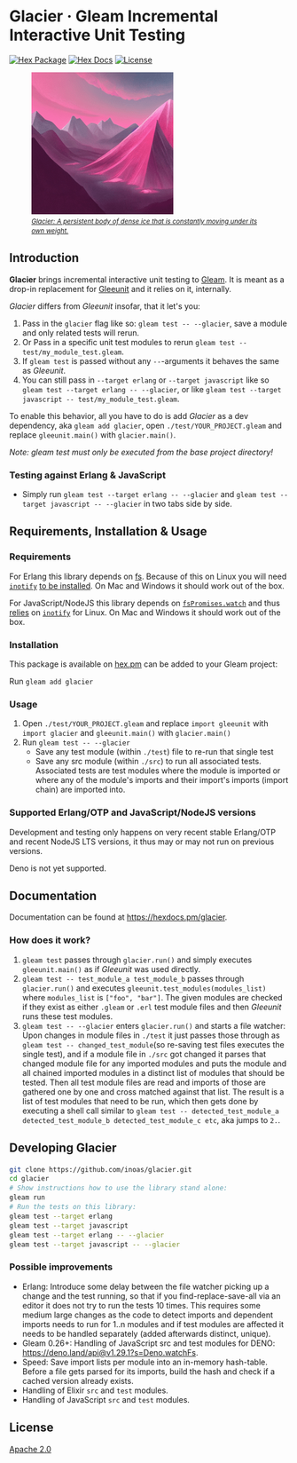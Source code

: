 # Glacier · Gleam Incremental Interactive Unit Testing

[![Hex Package](https://img.shields.io/hexpm/v/glacier?color=ffaff3&label=%F0%9F%93%A6)](https://hex.pm/packages/glacier)
[![Hex Docs](https://img.shields.io/badge/hex-docs-ffaff3?label=%F0%9F%93%9A)](https://hexdocs.pm/glacier/)
[![License](https://img.shields.io/hexpm/l/glacier?color=ffaff3&label=%F0%9F%93%83)](https://github.com/inoas/glacier/blob/main/LICENSE)

<figure>
	<img src="https://raw.githubusercontent.com/inoas/glacier/main/glacier-logo.png" alt="Glacier Logo" style="max-height: 33vh; width: auto; height: auto" width="480" height="480"/>
  <figcaption><a href="https://en.wikipedia.org/wiki/Glacier"><i><small>Glacier: A persistent body of dense ice that is constantly moving under its own weight.</small></i></a></figcaption>
</figure>

## Introduction

**Glacier** brings incremental interactive unit testing to [Gleam](https://gleam.run).
It is meant as a drop-in replacement for [Gleeunit](https://hexdocs.pm/gleeunit) and it relies on it, internally.

*Glacier* differs from *Gleeunit* insofar, that it let's you:

1. Pass in the `glacier` flag like so: `gleam test -- --glacier`, save a module and only related tests will rerun.
2. Or Pass in a specific unit test modules to rerun `gleam test -- test/my_module_test.gleam`.
3. If `gleam test` is passed without any `--`-arguments it behaves the same as *Gleeunit*.
4. You can still pass in `--target erlang` or `--target javascript` like so `gleam test --target erlang -- --glacier`, or like `gleam test --target javascript -- test/my_module_test.gleam`.

To enable this behavior, all you have to do is add *Glacier* as a dev dependency, aka `gleam add glacier`, open `./test/YOUR_PROJECT.gleam` and replace `gleeunit.main()` with `glacier.main()`.

*Note: gleam test must only be executed from the base project directory!*

### Testing against Erlang & JavaScript

- Simply run `gleam test --target erlang -- --glacier` and `gleam test --target javascript -- --glacier` in two tabs side by side.

## Requirements, Installation & Usage

### Requirements

For Erlang this library depends on [fs](https://hexdocs.pm/fs/). Because of this on Linux you will need [`inotify`](https://en.wikipedia.org/wiki/Inotify) [to be installed](https://github.com/synrc/fs#backends). On Mac and Windows it should work out of the box.

For JavaScript/NodeJS this library depends on [`fsPromises.watch`](https://nodejs.org/api/fs.html#fspromiseswatchfilename-options) and thus [relies](https://nodejs.org/docs/latest-v18.x/api/fs.html#fs_caveats) on [`inotify`](https://en.wikipedia.org/wiki/Inotify) for Linux. On Mac and Windows it should work out of the box.

### Installation

This package is available on [hex.pm](https://hex.pm) can be added to your Gleam project:

Run `gleam add glacier`

### Usage

1. Open `./test/YOUR_PROJECT.gleam` and replace `import gleeunit` with `import glacier` and `gleeunit.main()` with `glacier.main()`
2. Run `gleam test -- --glacier`
   - Save any test module (within `./test`) file to re-run that single test
   - Save any src module (within `./src`) to run all associated tests. Associated tests are test modules where the module is imported or where any of the module's imports and their import's imports (import chain) are imported into.

### Supported Erlang/OTP and JavaScript/NodeJS versions

Development and testing only happens on very recent stable Erlang/OTP and recent NodeJS LTS versions, it thus may or may not run on previous versions.

Deno is not yet supported.

## Documentation

Documentation can be found at <https://hexdocs.pm/glacier>.

### How does it work?

1. `gleam test` passes through `glacier.run()` and simply executes `gleeunit.main()` as if *Gleeunit* was used directly.
2. `gleam test -- test_module_a test_module_b` passes through `glacier.run()` and executes `gleeunit.test_modules(modules_list)` where `modules_list` is `["foo", "bar"]`. The given modules are checked if they exist as either `.gleam` or `.erl` test module files and then *Gleeunit* runs these test modules.
3. `gleam test -- --glacier` enters `glacier.run()` and starts a file watcher: Upon changes in module files in `./test` it just passes those through as `gleam test -- changed_test_module`(so re-saving test files executes the single test), and if a module file in `./src` got changed it parses that changed module file for any imported modules and puts the module and all chained imported modules in a distinct list of modules that should be tested. Then all test module files are read and imports of those are gathered one by one and cross matched against that list. The result is a list of test modules that need to be run, which then gets done by executing a shell call similar to `gleam test -- detected_test_module_a detected_test_module_b detected_test_module_c etc`, aka jumps to `2.`.

## Developing Glacier

```sh
git clone https://github.com/inoas/glacier.git
cd glacier
# Show instructions how to use the library stand alone:
gleam run
# Run the tests on this library:
gleam test --target erlang
gleam test --target javascript
gleam test --target erlang -- --glacier
gleam test --target javascript -- --glacier
```

### Possible improvements

- Erlang: Introduce some delay between the file watcher picking up a change and the test running, so that if you find-replace-save-all via an editor it does not try to run the tests 10 times. This requires some medium large changes as the code to detect imports and dependent imports needs to run for 1..n modules and if test modules are affected it needs to be handled separately (added afterwards distinct, unique).
- Gleam 0.26+: Handling of JavaScript src and test modules for DENO: <https://deno.land/api@v1.29.1?s=Deno.watchFs>.
- Speed: Save import lists per module into an in-memory hash-table. Before a file gets parsed for its imports, build the hash and check if a cached version already exists.
- Handling of Elixir `src` and `test` modules.
- Handling of JavaScript `src` and `test` modules.

## License

[Apache 2.0](./LICENSE)
